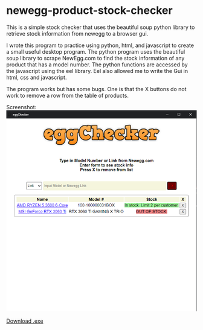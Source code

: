 # newegg-product-stock-checker
This is a simple stock checker that uses the beautiful soup python library to retrieve stock information from newegg to a browser gui.

I wrote this program to practice using python, html, and javascript to create a small useful desktop program. The python program uses the beautiful soup library to scrape
NewEgg.com to find the stock information of any product that has a model number. The python functions are accessed by the javascript using the eel library.
Eel also allowed me to write the Gui in html, css and javascript.

The program works but has some bugs. One is that the X buttons do not work to remove a row from the table of products.

Screenshot:  <br>
![program screenshot](web/img/eggCheckerscreenshot.png)

[Download .exe](dist/eggChecker-V.1.exe)

